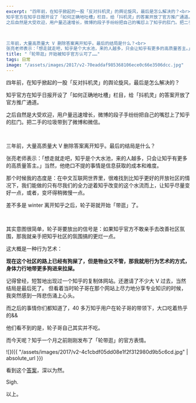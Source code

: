 ```yaml
---
excerpt: "四年前，在知乎掀起的一股「反对抖机灵」的舆论旋风，最后是怎么解决的？<br>
知乎官方在知乎日报开设了「如何正确地吐槽」栏目，给「抖机灵」的答案开放了官方推广通道。<br>
之后自然是大受欢迎，用户量迅速增长，微博的段子手纷纷把自己的嘴怼上了知乎的肛门。把二手的垃圾带到了微博和微信。



三年前，大量高质量大 V 删除答案离开知乎。最后的结局是什么？<br>
张亮老师表示：「想走就走吧，知乎是个大水池，来的人越多，只会让知乎有更多的高质量答主。」当然，他绝口不提的事情是信息获取的成本和难度。"
title: "「轮带逛」开始被知乎官方认可了……"
tags: 日常
image: "/assets/images/2017/v2-70eaddaf985368106ece0c66e3506dcc.jpg"
---
```


四年前，在知乎掀起的一股「反对抖机灵」的舆论旋风，最后是怎么解决的？

知乎官方在知乎日报开设了「如何正确地吐槽」栏目，给「抖机灵」的答案开放了官方推广通道。

之后自然是大受欢迎，用户量迅速增长，微博的段子手纷纷把自己的嘴怼上了知乎的肛门。把二手的垃圾带到了微博和微信。

<br>

三年前，大量高质量大 V 删除答案离开知乎。最后的结局是什么？

张亮老师表示：「想走就走吧，知乎是个大水池，来的人越多，只会让知乎有更多的高质量答主。」当然，他绝口不提的事情是信息获取的成本和难度。

那个时候我的态度是：在中文互联网世界里，很难找到比知乎更好的开放社区的情况下，我们能做的只有尽我们的全力逆着知乎改变的这个水流而上，让知乎尽量变好一点，或者，变坏得稍微慢一点。

差不多是 winter 离开知乎之后，轮子哥就开始「带逛」了。

<br>

其实意图很简单，轮子哥要放出的信号是：如果知乎官方不敢亲手去改善社区氛围，那我就亲手把知乎社区的氛围搞的更烂一点。

这大概是一种行为艺术：

**现在这个社区的路上已经有狗屎了，但是物业又不管，那我就用行为艺术的方式，身体力行地带更多狗进来拉屎。**

记得曾经，短暂地出现过一个知乎的复制体网站。还邀请了不少大 V 过去，当然结局是最后死了。 但看着当时轮子哥在那个网站上尽力地分享专业知识的时候，我突然感到一阵悲伤涌上心头。

而之后的事情你们都知道了，40 多万知乎用户在轮子哥的带领下，大口吃着热乎的&&

他们看不到的是，轮子哥自己其实并不吃。

而今天呢？知乎一个月之前刚刚发布了「轮带逛」的官方表情。

![]({{ "/assets/images/2017/v2-4c1cbdf05dd08e1f2f312980d9b5c6cd.jpg" | absolute_url }})

看到这个[答案](https://www.zhihu.com/question/39175384/answer/87196245)，深以为然。

Sigh.

以上。
